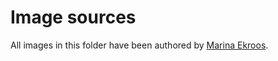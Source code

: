 # Image sources

All images in this folder have been authored by
[Marina Ekroos](http://marinaekroos.com/).
